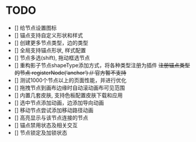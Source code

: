 # TODO

- [] 给节点设置图标
- [] 锚点支持自定义形状和样式
- [] 创建更多节点类型，边的类型
- [] 全局支持锚点形状, 样式配置
- [] 节点多选(shift), 拖动框选节点
- [] 重构影子节点shapeType添加方式，将各种类型注册为插件
~~注册锚点类型的节点 registerNode(‘anchor’) // 官方暂不支持~~
- [] 测试1000个节点以上的页面性能，并进行优化
- [] 拖拽节点到画布边缘时自动滚动画布可见范围
- [] 内置几套皮肤, 支持色板配置皮肤下载和应用
- [] 选中节点添加动画，边添加导向动画
- [] 移动节点尝试添加移动路径动画
- [] 高亮显示与该节点连接的节点
- [] 锚点禁用状态及相关交互
- [] 节点锁定及加锁状态
